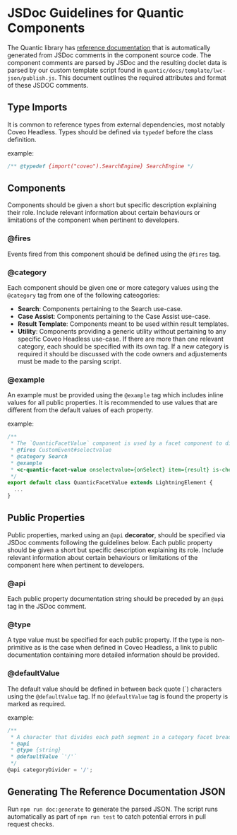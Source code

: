 # JSDoc Guidelines for Quantic Components

The Quantic library has [reference documentation](https://docs.coveo.com/en/quantic/latest/reference/) that is automatically generated from JSDoc comments in the component source code. The component comments are parsed by JSDoc and the resulting doclet data is parsed by our custom template script found in `quantic/docs/template/lwc-json/publish.js`. This document outlines the required attributes and format of these JSDOC comments.

## Type Imports

It is common to reference types from external dependencies, most notably Coveo Headless.
Types should be defined via `typedef` before the class definition.

example:

```js
/** @typedef {import("coveo").SearchEngine} SearchEngine */
```

## Components

Components should be given a short but specific description explaining their role. Include relevant information about certain behaviours or limitations of the component when pertinent to developers.

### @fires

Events fired from this component should be defined using the `@fires` tag.

### @category

Each component should be given one or more category values using the `@category` tag from one of the following cateogories:

- **Search**: Components pertaining to the Search use-case.
- **Case Assist**: Components pertaining to the Case Assist use-case.
- **Result Template**: Components meant to be used within result templates.
- **Utility**: Components providing a generic utility without pertaining to any specific Coveo Headless use-case.
  If there are more than one relevant category, each should be specified with its own tag.
  If a new category is required it should be discussed with the code owners and adjustements must be made to the parsing script.

### @example

An example must be provided using the `@example` tag which includes inline values for all public properties. It is recommended to use values that are different from the default values of each property.

example:

```js
/**
 * The `QuanticFacetValue` component is used by a facet component to display a formatted facet value and the number of results with that value.
 * @fires CustomEvent#selectvalue
 * @category Search
 * @example
 * <c-quantic-facet-value onselectvalue={onSelect} item={result} is-checked={result.checked} display-as-link={displayAsLink} formatting-function={formattingFunction}></c-quantic-facet-value>
 */
export default class QuanticFacetValue extends LightningElement {
  ...
}
```

## Public Properties

Public properties, marked using an `@api` **decorator**, should be specified via JSDoc comments following the guidelines below.
Each public property should be given a short but specific description explaining its role. Include relevant information about certain behaviours or limitations of the component here when pertinent to developers.

### @api

Each public property documentation string should be preceded by an `@api` tag in the JSDoc comment.

### @type

A type value must be specified for each public property. If the type is non-primitive as is the case when defined in Coveo Headless, a link to public documentation containing more detailed information should be provided.

### @defaultValue

The default value should be defined in between back quote (\`) characters using the `@defaultValue` tag.
If no `@defaultValue` tag is found the property is marked as required.

example:

```js
/**
 * A character that divides each path segment in a category facet breadcrumb.
 * @api
 * @type {string}
 * @defaultValue `'/'`
 */
@api categoryDivider = '/';
```

## Generating The Reference Documentation JSON

Run `npm run doc:generate` to generate the parsed JSON.
The script runs automatically as part of `npm run test` to catch potential errors in pull request checks.

